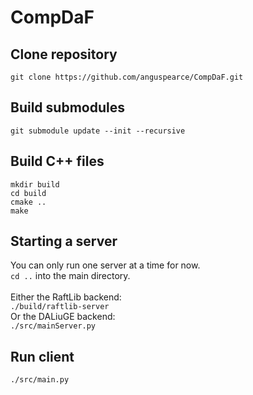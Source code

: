 # CompDaF

## Clone repository 
```git clone https://github.com/anguspearce/CompDaF.git```

## Build submodules
```git submodule update --init --recursive ```

## Build C++ files
``` mkdir build ``` <br /> 
``` cd build ``` <br />
``` cmake .. ``` <br /> 
``` make ``` 

## Starting a server
You can only run one server at a time for now.<br />
```cd ..``` into the main directory. <br /><br />
Either the RaftLib backend:<br />
``` ./build/raftlib-server ``` <br />
Or the DALiuGE backend:<br />
``` ./src/mainServer.py ``` 

## Run client
``` ./src/main.py ```

